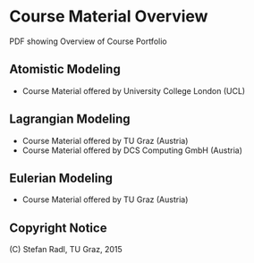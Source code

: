Course Material Overview
================================

PDF showing Overview of Course Portfolio

Atomistic Modeling
-----------------
* Course Material offered by University College London (UCL)

Lagrangian Modeling
-----------------
* Course Material offered by TU Graz (Austria)
* Course Material offered by DCS Computing GmbH (Austria)

Eulerian Modeling
--------------------
* Course Material offered by TU Graz (Austria)

Copyright Notice
-------------
(C) Stefan Radl, TU Graz, 2015
